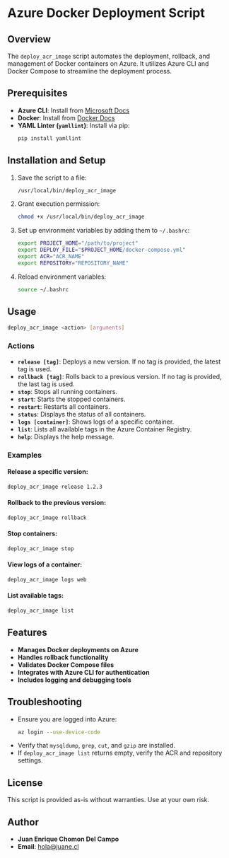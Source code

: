 # Azure Docker Deployment Script

## Overview
The `deploy_acr_image` script automates the deployment, rollback, and management of Docker containers on Azure. It utilizes Azure CLI and Docker Compose to streamline the deployment process.

## Prerequisites
- **Azure CLI**: Install from [Microsoft Docs](https://docs.microsoft.com/en-us/cli/azure/install-azure-cli)
- **Docker**: Install from [Docker Docs](https://docs.docker.com/get-docker/)
- **YAML Linter (`yamllint`)**: Install via pip:
  ```bash
  pip install yamllint
  ```

## Installation and Setup
1. Save the script to a file:
   ```bash
   /usr/local/bin/deploy_acr_image
   ```
2. Grant execution permission:
   ```bash
   chmod +x /usr/local/bin/deploy_acr_image
   ```
3. Set up environment variables by adding them to `~/.bashrc`:
   ```bash
   export PROJECT_HOME="/path/to/project"
   export DEPLOY_FILE="$PROJECT_HOME/docker-compose.yml"
   export ACR="ACR_NAME"
   export REPOSITORY="REPOSITORY_NAME"
   ```
4. Reload environment variables:
   ```bash
   source ~/.bashrc
   ```

## Usage
```bash
deploy_acr_image <action> [arguments]
```

### Actions
- **`release [tag]`**: Deploys a new version. If no tag is provided, the latest tag is used.
- **`rollback [tag]`**: Rolls back to a previous version. If no tag is provided, the last tag is used.
- **`stop`**: Stops all running containers.
- **`start`**: Starts the stopped containers.
- **`restart`**: Restarts all containers.
- **`status`**: Displays the status of all containers.
- **`logs [container]`**: Shows logs of a specific container.
- **`list`**: Lists all available tags in the Azure Container Registry.
- **`help`**: Displays the help message.

### Examples
#### Release a specific version:
```bash
deploy_acr_image release 1.2.3
```
#### Rollback to the previous version:
```bash
deploy_acr_image rollback
```
#### Stop containers:
```bash
deploy_acr_image stop
```
#### View logs of a container:
```bash
deploy_acr_image logs web
```
#### List available tags:
```bash
deploy_acr_image list
```

## Features
- **Manages Docker deployments on Azure**
- **Handles rollback functionality**
- **Validates Docker Compose files**
- **Integrates with Azure CLI for authentication**
- **Includes logging and debugging tools**

## Troubleshooting
- Ensure you are logged into Azure:
  ```bash
  az login --use-device-code
  ```
- Verify that `mysqldump`, `grep`, `cut`, and `gzip` are installed.
- If `deploy_acr_image list` returns empty, verify the ACR and repository settings.

## License
This script is provided as-is without warranties. Use at your own risk.

## Author
- **Juan Enrique Chomon Del Campo**
- **Email**: hola@juane.cl